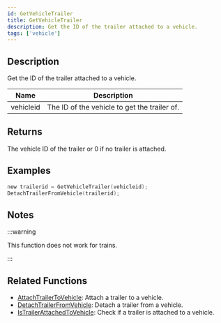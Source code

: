 ```yaml
---
id: GetVehicleTrailer
title: GetVehicleTrailer
description: Get the ID of the trailer attached to a vehicle.
tags: ['vehicle']
---
```


## Description

Get the ID of the trailer attached to a vehicle.


| Name | Description |
|------|-------------|
|vehicleid | The ID of the vehicle to get the trailer of.|


## Returns

The vehicle ID of the trailer or 0 if no trailer is attached.


## Examples


```c
new trailerid = GetVehicleTrailer(vehicleid);
DetachTrailerFromVehicle(trailerid);
```


## Notes

:::warning

This function does not work for trains.

:::


## Related Functions


-  [AttachTrailerToVehicle](../functions/AttachTrailerToVehicle.md): Attach a trailer to a vehicle.
-  [DetachTrailerFromVehicle](../functions/DetachTrailerFromVehicle.md): Detach a trailer from a vehicle.
-  [IsTrailerAttachedToVehicle](../functions/IsTrailerAttachedToVehicle.md): Check if a trailer is attached to a vehicle.